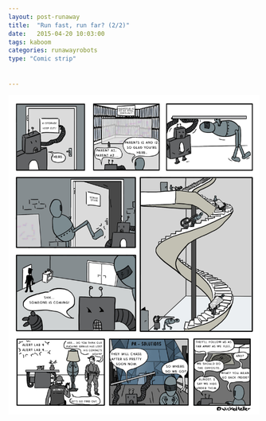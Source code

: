 ```yaml
---
layout: post-runaway
title:  "Run fast, run far? (2/2)"
date:   2015-04-20 10:03:00
tags: kaboom
categories: runawayrobots
type: "Comic strip"


---
```


<img class="img-ca" src="/images/RunawayRobots/wtf-rr1-part2.jpg" />
